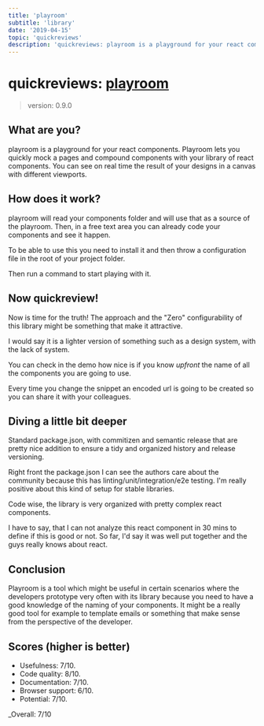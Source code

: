 ```yaml
---
title: 'playroom'
subtitle: 'library'
date: '2019-04-15'
topic: 'quickreviews'
description: 'quickreviews: playroom is a playground for your react components'
---
```


# quickreviews: [playroom](https://github.com/seek-oss/playroom)

> version: 0.9.0

## What are you?

playroom is a playground for your react components. Playroom lets you quickly mock a pages and compound components with your library of react components. You can see on real time the result of your designs in a canvas with different viewports.

## How does it work?

playroom will read your components folder and will use that as a source of the playroom. Then, in a free text area you can already code your components and see it happen.

To be able to use this you need to install it and then throw a configuration file in the root of your project folder.

Then run a command to start playing with it.

## Now quickreview!

Now is time for the truth! The approach and the "Zero" configurability of this library might be something that make it attractive.

I would say it is a lighter version of something such as a design system, with the lack of system.

You can check in the demo how nice is if you know _upfront_ the name of all the components you are going to use.

Every time you change the snippet an encoded url is going to be created so you can share it with your colleagues.

## Diving a little bit deeper

Standard package.json, with commitizen and semantic release that are pretty nice addition to ensure a tidy and organized history and release versioning.

Right front the package.json I can see the authors care about the community because this has linting/unit/integration/e2e testing. I'm really positive about this kind of setup for stable libraries.

Code wise, the library is very organized with pretty complex react components.

I have to say, that I can not analyze this react component in 30 mins to define if this is good or not. So far, I'd say it was well put together and the guys really knows about react.

## Conclusion

Playroom is a tool which might be useful in certain scenarios where the developers prototype very often with its library because you need to have a good knowledge of the naming of your components. It might be a really good tool for example to template emails or something that make sense from the perspective of the developer.

## Scores (higher is better)

- Usefulness: 7/10.
- Code quality: 8/10.
- Documentation: 7/10.
- Browser support: 6/10.
- Potential: 7/10.

\_Overall: 7/10

